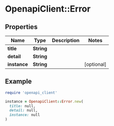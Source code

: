 # OpenapiClient::Error

## Properties

| Name | Type | Description | Notes |
| ---- | ---- | ----------- | ----- |
| **title** | **String** |  |  |
| **detail** | **String** |  |  |
| **instance** | **String** |  | [optional] |

## Example

```ruby
require 'openapi_client'

instance = OpenapiClient::Error.new(
  title: null,
  detail: null,
  instance: null
)
```

